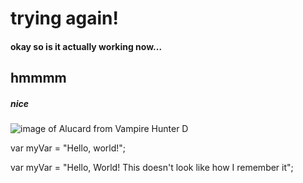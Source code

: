 # trying again!

#### okay so is it actually working now...

## hmmmm
##### nice

![image of Alucard from Vampire Hunter D](https://external-content.duckduckgo.com/iu/?u=https%3A%2F%2Fstatic2.cbrimages.com%2Fwordpress%2Fwp-content%2Fuploads%2F2018%2F10%2FVamp-D.jpg&f=1&nofb=1&ipt=6ce68720de50141ea5fdc75f5ceeb9ec65290da45abd3b4bb34cace0cd686467&ipo=images)

var myVar = "Hello, world!";


var myVar = "Hello, World!  This doesn't look like how I remember it";


